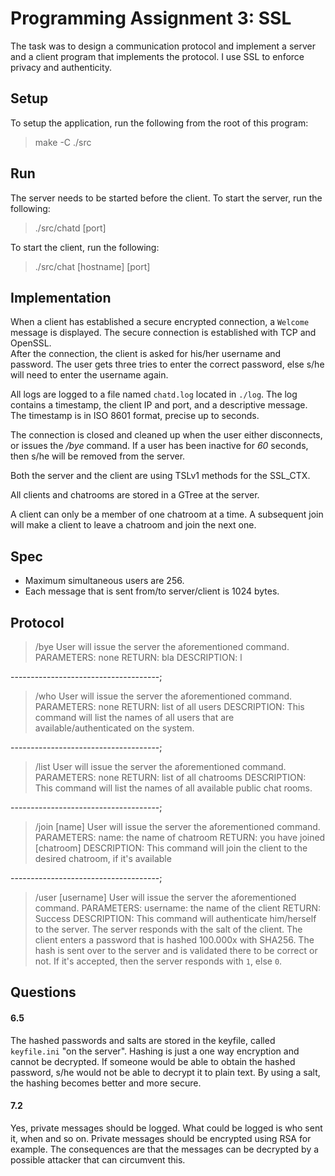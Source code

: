 # Programming Assignment 3: SSL
The task was to design a communication protocol and implement a server and a client program that implements the protocol. I use SSL to enforce privacy and authenticity.

## Setup
To setup the application, run the following from the root of this program:
> make -C ./src

## Run
The server needs to be started before the client. To start the server, run the following:
> ./src/chatd [port]

To start the client, run the following:
> ./src/chat [hostname] [port]

## Implementation
When a client has established a secure encrypted connection, a `Welcome` message is displayed. The secure connection is established with TCP and OpenSSL.<br/>
After the connection, the client is asked for his/her username and password. The user gets three tries to enter the correct password, else s/he will need to enter the username again.<br/>

All logs are logged to a file named `chatd.log` located in `./log`. The log contains a timestamp, the client IP and port, and a descriptive message. The timestamp is in ISO 8601 format, precise up to seconds.<br/>

The connection is closed and cleaned up when the user either disconnects, or issues the */bye* command. If a user has been inactive for *60* seconds, then s/he will be removed from the server.<br/>

Both the server and the client are using TSLv1 methods for the SSL_CTX. <br/>

All clients and chatrooms are stored in a GTree at the server. <br/>

A client can only be a member of one chatroom at a time. A subsequent join will make a client to leave a chatroom and join the next one.

## Spec
* Maximum simultaneous users are 256.
* Each message that is sent from/to server/client is 1024 bytes.

## Protocol
> /bye
User will issue the server the aforementioned command.
  PARAMETERS:
    none
  RETURN:
    bla
  DESCRIPTION:
    l

-------------------------------------;

> /who
User will issue the server the aforementioned command.
  PARAMETERS:
    none
  RETURN:
    list of all users
  DESCRIPTION:
    This command will list the names of all users that are available/authenticated on the system.

-------------------------------------;

> /list
User will issue the server the aforementioned command.
  PARAMETERS:
    none
  RETURN:
    list of all chatrooms
  DESCRIPTION:
    This command will list the names of all available public chat rooms.


-------------------------------------;

> /join [name]
User will issue the server the aforementioned command.
  PARAMETERS:
    name: the name of chatroom
  RETURN:
    you have joined [chatroom]
  DESCRIPTION:
    This command will join the client to the desired chatroom, if it's available

-------------------------------------;

> /user [username]
User will issue the server the aforementioned command.
  PARAMETERS:
    username: the name of the client
  RETURN:
    Success
  DESCRIPTION:
    This command will authenticate him/herself to the server. The server responds with the salt of the client. The client enters a password that is hashed 100.000x with SHA256. The hash is sent over to the server and is validated there to be correct or not. If it's accepted, then the server responds with `1`, else `0`.

## Questions
#### 6.5
The hashed passwords and salts are stored in the keyfile, called `keyfile.ini` "on the server". Hashing is just a one way encryption and cannot be decrypted. If someone would be able to obtain the hashed password, s/he would not be able to decrypt it to plain text. By using a salt, the hashing becomes better and more secure.

#### 7.2
Yes, private messages should be logged. What could be logged is who sent it, when and so on. Private messages should be encrypted using RSA for example. The consequences are that the messages can be decrypted by a possible attacker that can circumvent this.
